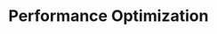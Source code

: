 # Performance Optimization

<!-- 
This page should provide:
1. Guide to optimizing form performance
2. Component rendering optimization
3. State management efficiency
4. Handling large forms and datasets
5. Lazy loading and code splitting
6. Measuring and improving performance
7. Best practices and common patterns
-->